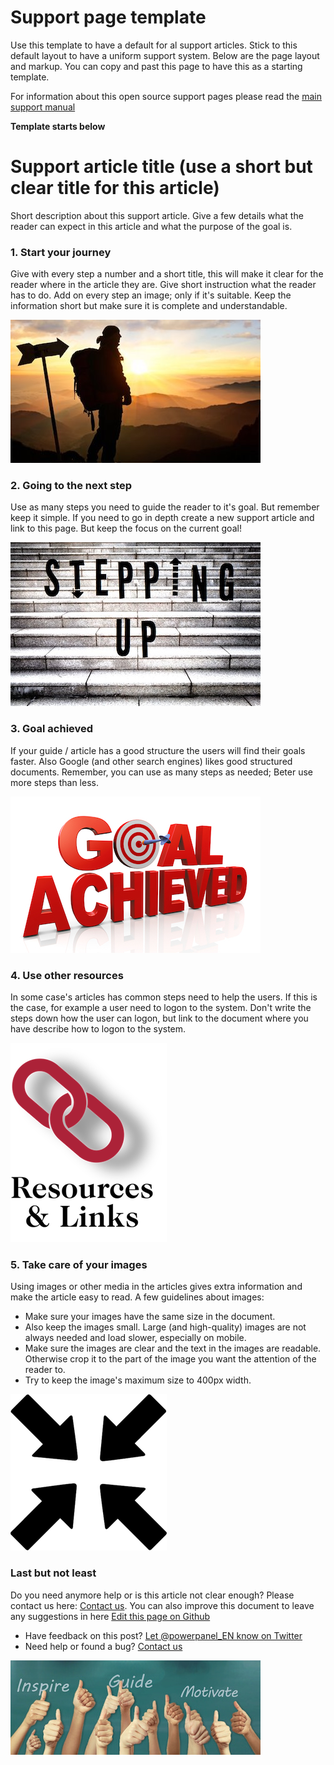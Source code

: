# Support page template
Use this template to have a default for al support articles. Stick to this default layout to have a uniform support system. Below are the page layout and markup. You can copy and past this page to have this as a starting template.

For information about this open source support pages please read the [main support manual](https://github.com/PowerPanel/support/blob/master/README.md)

**Template starts below**


# Support article title (use a short but clear title for this article)
Short description about this support article. Give a few details what the reader can expect in this article and what the purpose of the goal is.


### 1. Start your journey
Give with every step a number and a short title, this will make it clear for the reader where in the article they are. Give short instruction what the reader has to do. Add on every step an image; only if it's suitable. Keep the information short but make sure it is complete and understandable.

![Start your journey](/template/images/template_image_1.jpg)


### 2. Going to the next step
Use as many steps you need to guide the reader to it's goal. But remember keep it simple. If you need to go in depth create a new support article and link to this page. But keep the focus on the current goal!

![Step-up to the next level](/template/images/template_image_2.jpg)


### 3. Goal achieved
If your guide / article has a good structure the users will find their goals faster. Also Google (and other search engines) likes good structured documents. Remember, you can use as many steps as needed; Beter use more steps than less.

![Goal achieved](/template/images/template_image_3.jpg)


### 4. Use other resources
In some case's articles has common steps need to help the users. If this is the case, for example a user need to logon to the system. Don't write the steps down how the user can logon, but link to the document where you have describe how to logon to the system.

![Resources & Links](/template/images/template_image_4.png)

### 5. Take care of your images
Using images or other media in the articles gives extra information and make the article easy to read. A few guidelines about images:
- Make sure your images have the same size in the document. 
- Also keep the images small. Large (and high-quality) images are not always needed and load slower, especially on mobile.  
- Make sure the images are clear and the text in the images are readable. Otherwise crop it to the part of the image you want the attention of the reader to.
- Try to keep the image's maximum size to 400px width.

![Resources & Links](/template/images/template_image_5.png)

### Last but not least
Do you need anymore help or is this article not clear enough? Please contact us here: [Contact us](/contact). You can also improve this document to leave any suggestions in here [Edit this page on Github](template.md#1)

- Have feedback on this post? [Let @powerpanel_EN know on Twitter](https://twitter.com/intent/tweet?text=@powerpanel_en)
- Need help or found a bug? [Contact us](/contact)    

![Get support](/template/images/template_image_6.jpg)
